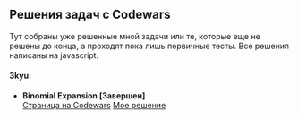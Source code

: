 ## Решения задач с Codewars

Тут собраны уже решенные мной задачи или те, которые еще не решены до конца, а проходят пока лишь первичные тесты.
Все решения написаны на javascript.

#### 3kyu:
  * **Binomial Expansion [Завершен]**<br>
  [Страница на Codewars](https://www.codewars.com/kata/540d0fdd3b6532e5c3000b5b)
  [Мое решение](https://github.com/theeeita/Codewars-solutions/blob/master/completed/3kyu/BinomialExpansion.js)
